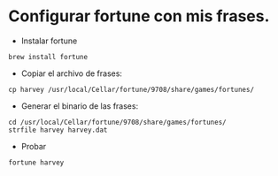 # Configurar fortune con mis frases.

* Instalar fortune

```
brew install fortune
```

* Copiar el archivo de frases:

```
cp harvey /usr/local/Cellar/fortune/9708/share/games/fortunes/
```

* Generar el binario de las frases:

```
cd /usr/local/Cellar/fortune/9708/share/games/fortunes/
strfile harvey harvey.dat
```

* Probar

```
fortune harvey
```
